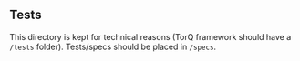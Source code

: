 ## Tests ##
This directory is kept for technical reasons (TorQ framework should have a `/tests` folder). Tests/specs should be placed in `/specs`.
